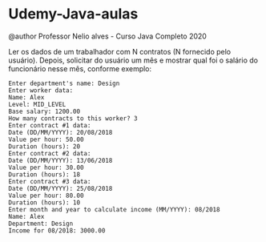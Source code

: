 # Udemy-Java-aulas

@author Professor Nelio alves - Curso Java Completo 2020

Ler os dados de um trabalhador com N contratos (N fornecido pelo usuário). 
Depois, solicitar do usuário um mês e mostrar qual foi o salário do funcionário nesse mês, conforme exemplo:
  
	Enter department's name: Design
	Enter worker data:
	Name: Alex
	Level: MID_LEVEL
	Base salary: 1200.00
	How many contracts to this worker? 3
	Enter contract #1 data:
	Date (DD/MM/YYYY): 20/08/2018
	Value per hour: 50.00
	Duration (hours): 20
	Enter contract #2 data:
	Date (DD/MM/YYYY): 13/06/2018
	Value per hour: 30.00
	Duration (hours): 18
	Enter contract #3 data:
	Date (DD/MM/YYYY): 25/08/2018
	Value per hour: 80.00
	Duration (hours): 10
	Enter month and year to calculate income (MM/YYYY): 08/2018
	Name: Alex
	Department: Design
	Income for 08/2018: 3000.00
